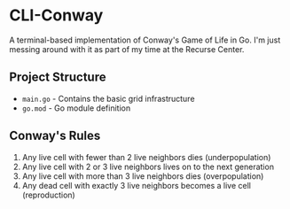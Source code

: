 # CLI-Conway
A terminal-based implementation of Conway's Game of Life in Go. 
I'm just messing around with it as part of my time at the Recurse Center.

## Project Structure
- `main.go` - Contains the basic grid infrastructure
- `go.mod` - Go module definition

## Conway's Rules

1. Any live cell with fewer than 2 live neighbors dies (underpopulation)
2. Any live cell with 2 or 3 live neighbors lives on to the next generation
3. Any live cell with more than 3 live neighbors dies (overpopulation)
4. Any dead cell with exactly 3 live neighbors becomes a live cell (reproduction)
